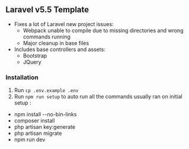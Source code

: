 ## Laravel v5.5 Template

- Fixes a lot of Laravel new project issues:
  - Webpack unable to compile due to missing directories and wrong commands running
  - Major cleanup in base files
- Includes base controllers and assets:
  - Bootstrap
  - JQuery

### Installation
1) Run `cp .env.example .env`
2) Run `npm run setup` to auto run all the commands usually ran on initial setup :
  - npm install --no-bin-links
  - composer install
  - php artisan key:generate
  - php artisan migrate
  - npm run dev
